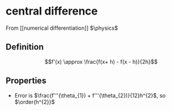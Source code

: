 # central difference
From [[numerical differentiation]]
$\physics$
## Definition
$$f'(x) \approx \frac{f(x+ h) - f(x - h)}{2h}$$

## Properties
- Error is $\frac{f'''(\theta_{1}) + f'''(\theta_{2})}{12}h^{2}$, so $\order{h^{2}}$